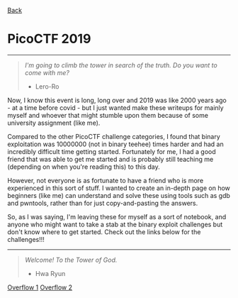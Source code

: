 [Back](CTFFrontPage.md)

# PicoCTF 2019
___

> *I'm going to climb the tower in search of the truth. Do you want to come with me?*
> - Lero-Ro

Now, I know this event is long, long over and 2019 was like 2000 years ago - at a time before covid - but I just wanted make these writeups for mainly myself and whoever that might stumble upon them because of some university assignment (like me). 

Compared to the other PicoCTF challenge categories, I found that binary exploitation was 10000000 (not in binary teehee) times harder and had an incredibly difficult time getting started. Fortunately for me, I had a good friend that was able to get me started and is probably still teaching me (depending on when you're reading this) to this day.
<!-- (check him out at <a href="https://github.com/seb-sec">seb-sec</a>, he's got loads of cool stuff - including write-ups). -->
However, not everyone is as fortunate to have a friend who is more experienced in this sort of stuff.
I wanted to create an in-depth page on how beginners (like me) can understand and solve these using tools such as gdb and pwntools, rather than for just copy-and-pasting the answers.

So, as I was saying, I'm leaving these for myself as a sort of notebook, and anyone who might want to take a stab at the binary exploit challenges but don't know where to get started. Check out the links below for the challenges!!!

---

> *Welcome! To the Tower of God.*
> - Hwa Ryun

[Overflow 1](overflow1writeup.md)
[Overflow 2](overflow2writeup.md)